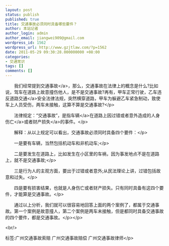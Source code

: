 ```yaml
---
layout: post
status: publish
published: true
title: 交通事故必须同时具备哪些要件？
author: 本站记者
author_login: admin
author_email: jiangwei909@gmail.com
wordpress_id: 1562
wordpress_url: http://www.gzjtlaw.com/?p=1562
date: 2011-05-29 09:30:28.000000000 +08:00
categories:
- 交通常识
tags: []
comments: []
---
```

<p><p>　　我们经常提到<a>交通事故<&#47;a>，那么，交通事故在法律上的概念是什么?比如说，驾车在道路上故意撞伤他人，是不是交通事故?再有，甲车正常行驶，乙车违反<a>道路交通<&#47;a>安全法律法规，突然横穿道路，甲车为躲避乙车紧急制动，致使车上人员受伤，两车未接触，这算不算是交通事故?<&#47;p><p>　　法律规定：&ldquo;交通事故&rdquo;，是指<a>车辆<&#47;a>在道路上因过错或者意外造成的<a>人身伤亡<&#47;a>或者<a>财产损失<&#47;a>的事件。<&#47;p><p>　　解释：从以上规定可以看出，交通事故必须同时具备四个要件：<&#47;p><p>　　一是要有车辆，当然包括机动车和非机动车;<&#47;p><p>　　二是要发生在道路上，比如发生在小区里的车祸，因为事发地点不是在道路上，就不是交通事故;<&#47;p><p>　　三是行为人的主观方面，要出于过错或者意外;从民法理论上讲，过错包括故意和过失。<&#47;p><p>　　四是要有损害结果，也就是人身伤亡或者财产损失。只有同时具备有这四个要件，才能算是交通事故。<&#47;p><p>　　通过以上分析，我们就可以很容易地回答上面的两个案例了，都属于交通事故。第一个案例是故意撞人，第二个案例是两车未接触，但是都同时具备交通事故的四个要件，都是交通事故。<&#47;p><&#47;p><br&#47;><p>标签:广州交通事故索赔 广州交通事故赔偿 广州交通事故律师<&#47;p>
